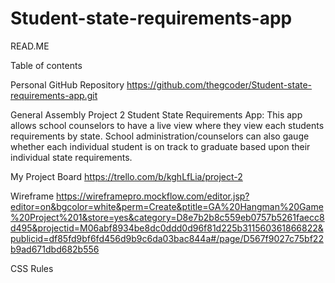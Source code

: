 # Student-state-requirements-app
READ.ME

Table of contents

Personal GitHub Repository
https://github.com/thegcoder/Student-state-requirements-app.git

General Assembly Project 2
 Student State Requirements App: This app allows school counselors to have a
 live view where they view each students requirements by state.  School
 administration/counselors can also gauge whether each individual student is on track to graduate based upon
 their individual state requirements.  

 My Project Board
 https://trello.com/b/kghLfLia/project-2

 Wireframe
 https://wireframepro.mockflow.com/editor.jsp?editor=on&bgcolor=white&perm=Create&ptitle=GA%20Hangman%20Game%20Project%201&store=yes&category=D8e7b2b8c559eb0757b5261faecc8d495&projectid=M06abf8934be8dc0ddd0d96f81d225b311560361866822&publicid=df85fd9bf6fd456d9b9c6da03bac844a#/page/D567f9027c75bf22b9ad671dbd682b556

CSS Rules
